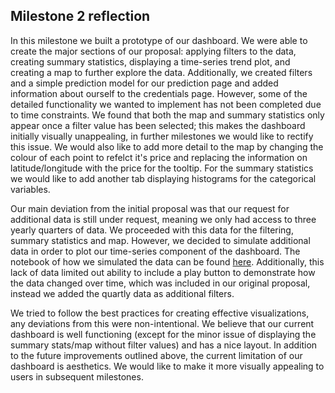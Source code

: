 ## Milestone 2 reflection

In this milestone we built a prototype of our dashboard. We were able to create the major sections of our proposal: applying filters to the data, creating summary statistics, displaying a time-series trend plot, and creating a map to further explore the data. Additionally, we created filters and a simple prediction model for our prediction page and added information about ourself to the credentials page. However, some of the detailed functionality we wanted to implement has not been completed due to time constraints. We found that both the map and summary statistics only appear once a filter value has been selected; this makes the dashboard initially visually unappealing, in further milestones we would like to rectify this issue. We would also like to add more detail to the map by changing the colour of each point to refelct it's price and replacing the information on latitude/longitude with the price for the tooltip. For the summary statistics we would like to add another tab displaying histograms for the categorical variables.

Our main deviation from the initial proposal was that our request for additional data is still under request, meaning we only had access to three yearly quarters of data. We proceeded with this data for the filtering, summary statistics and map. However, we decided to simulate additional data in order to plot our time-series component of the dashboard. The notebook of how we simulated the data can be found [here](https://github.com/UBC-MDS/DSCI-532_2024_18_VancouverAirbnbPrices/blob/main/notebooks/data_exploration_time_series.ipynb). Additionally, this lack of data limited out ability to include a play button to demonstrate how the data changed over time, which was included in our original proposal, instead we added the quartly data as additional filters.

We tried to follow the best practices for creating effective visualizations, any deviations from this were non-intentional. We believe that our current dashboard is well functioning (except for the minor issue of displaying the summary stats/map without filter values) and has a nice layout. In addition to the future improvements outlined above, the current limitation of our dashboard is aesthetics. We would like to make it more visually appealing to users in subsequent milestones.